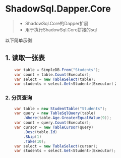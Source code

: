 ﻿# ShadowSql.Dapper.Core
>* ShadowSql.Core的Dapper扩展
>* 用于执行ShadowSql.Core拼接的sql

以下简单示例

## 1. 读取一张表
~~~csharp
    var table = SimpleDB.From("Students");        
    var count = table.Count(Executor);
    var select = new TableSelect(table);
    var students = select.Get<Student>(Executor)；
~~~

### 2. 分页查询
~~~csharp
    var table = new StudentTable("Students");
    var query = new TableSqlQuery(table)
        .Where(table.Age.GreaterEqualValue(9));
    var count = query.Count(Executor);
    var cursor = new TableCursor(query)
        .Desc(table.Id)
        .Skip(1)
        .Take(10);
    var select = new TableSelect(cursor);
    var students = select.Get<Student>(Executor);
~~~

